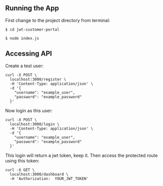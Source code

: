 ## Running the App
First change to the project directory from terminal:

`$ cd jwt-customer-portal`

`$ node index.js`

## Accessing API
Create a test user:

```
curl -X POST \
  localhost:3000/register \
  -H 'Content-Type: application/json' \
  -d '{
    "username": "example_user",
    "password": "example_password"
  }'
```
Now login as this user:

```
curl -X POST \
  localhost:3000/login \
  -H 'Content-Type: application/json' \
  -d '{
    "username": "example_user",
    "password": "example_password"
  }'
```
This login will return a jwt token, keep it. Then access the protected route using this token:

```
curl -X GET \
  localhost:3000/dashboard \
  -H 'Authorization:  YOUR_JWT_TOKEN'
```
